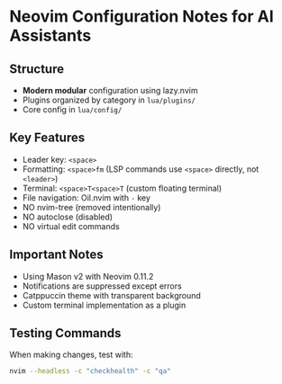 # Neovim Configuration Notes for AI Assistants

## Structure
- **Modern modular** configuration using lazy.nvim
- Plugins organized by category in `lua/plugins/`
- Core config in `lua/config/`

## Key Features
- Leader key: `<space>`
- Formatting: `<space>fm` (LSP commands use `<space>` directly, not `<leader>`)
- Terminal: `<space>T<space>T` (custom floating terminal)
- File navigation: Oil.nvim with `-` key
- NO nvim-tree (removed intentionally)
- NO autoclose (disabled)
- NO virtual edit commands

## Important Notes
- Using Mason v2 with Neovim 0.11.2
- Notifications are suppressed except errors
- Catppuccin theme with transparent background
- Custom terminal implementation as a plugin

## Testing Commands
When making changes, test with:
```bash
nvim --headless -c "checkhealth" -c "qa"
```
